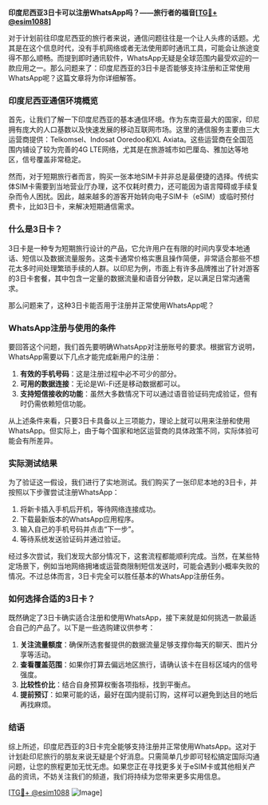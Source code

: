 **印度尼西亚3日卡可以注册WhatsApp吗？——旅行者的福音[[TG💪+ @esim1088](https://t.me/s/esim1088)]**

对于计划前往印度尼西亚的旅行者来说，通信问题往往是一个让人头疼的话题。尤其是在这个信息时代，没有手机网络或者无法使用即时通讯工具，可能会让旅途变得不那么顺畅。而提到即时通讯软件，WhatsApp无疑是全球范围内最受欢迎的一款应用之一。那么问题来了：印度尼西亚的3日卡是否能够支持注册和正常使用WhatsApp呢？这篇文章将为你详细解答。

### 印度尼西亚通信环境概览

首先，让我们了解一下印度尼西亚的基本通信环境。作为东南亚最大的国家，印尼拥有庞大的人口基数以及快速发展的移动互联网市场。这里的通信服务主要由三大运营商提供：Telkomsel、Indosat Ooredoo和XL Axiata。这些运营商在全国范围内铺设了较为完善的4G LTE网络，尤其是在旅游城市如巴厘岛、雅加达等地区，信号覆盖非常稳定。

然而，对于短期旅行者而言，购买一张本地SIM卡并非总是最便捷的选择。传统实体SIM卡需要到当地营业厅办理，这不仅耗时费力，还可能因为语言障碍或手续复杂而令人困扰。因此，越来越多的游客开始转向电子SIM卡（eSIM）或临时预付费卡，比如3日卡，来解决短期通信需求。

### 什么是3日卡？

3日卡是一种专为短期旅行设计的产品，它允许用户在有限的时间内享受本地通话、短信以及数据流量服务。这类卡通常价格实惠且操作简便，非常适合那些不想花太多时间处理繁琐手续的人群。以印尼为例，市面上有许多品牌推出了针对游客的3日卡套餐，其中包含一定量的数据流量和语音分钟数，足以满足日常沟通需求。

那么问题来了，这种3日卡能否用于注册并正常使用WhatsApp呢？

### WhatsApp注册与使用的条件

要回答这个问题，我们首先要明确WhatsApp对注册账号的要求。根据官方说明，WhatsApp需要以下几点才能完成新用户的注册：

1. **有效的手机号码**：这是注册过程中必不可少的部分。
2. **可用的数据连接**：无论是Wi-Fi还是移动数据都可以。
3. **支持短信接收的功能**：虽然大多数情况下可以通过语音验证码完成验证，但有时仍需依赖短信功能。

从上述条件来看，只要3日卡具备以上三项能力，理论上就可以用来注册和使用WhatsApp。但实际上，由于每个国家和地区运营商的具体政策不同，实际体验可能会有所差异。

### 实际测试结果

为了验证这一假设，我们进行了实地测试。我们购买了一张印尼本地的3日卡，并按照以下步骤尝试注册WhatsApp：

1. 将新卡插入手机后开机，等待网络连接成功。
2. 下载最新版本的WhatsApp应用程序。
3. 输入自己的手机号码并点击“下一步”。
4. 等待系统发送验证码并通过验证。

经过多次尝试，我们发现大部分情况下，这套流程都能顺利完成。当然，在某些特定场景下，例如当地网络拥堵或运营商限制短信发送时，可能会遇到小概率失败的情况。不过总体而言，3日卡完全可以胜任基本的WhatsApp注册任务。

### 如何选择合适的3日卡？

既然确定了3日卡确实适合注册和使用WhatsApp，接下来就是如何挑选一款最适合自己的产品了。以下是一些选购建议供参考：

1. **关注流量额度**：确保所选套餐提供的数据流量足够支撑你每天的聊天、图片分享等活动。
2. **查看覆盖范围**：如果你打算去偏远地区旅行，请确认该卡在目标区域内的信号强度。
3. **比较性价比**：结合自身预算权衡各项指标，找到平衡点。
4. **提前预订**：如果可能的话，最好在国内提前订购，这样可以避免到达目的地后再找麻烦。

### 结语

综上所述，印度尼西亚的3日卡完全能够支持注册并正常使用WhatsApp。这对于计划赴印尼旅行的朋友来说无疑是个好消息。只需简单几步即可轻松搞定国际沟通问题，让您的旅程更加无忧无虑。如果您正在寻找更多关于eSIM卡或其他相关产品的资讯，不妨关注我们的频道，我们将持续为您带来更多实用信息。

[[TG💪+ @esim1088](https://t.me/s/esim1088) ![Image](https://i.postimg.cc/4NQfJmqS/Snipaste-2025-05-13-00-14-12.png)]